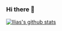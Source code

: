 ### Hi there 👋

[![Ilias's github stats](https://github-readme-stats.vercel.app/api?username=iliashad)](https://github.com/anuraghazra/github-readme-stats)

<!--
**IliasHad/iliashad** is a ✨ _special_ ✨ repository because its `README.md` (this file) appears on your GitHub profile.

Here are some ideas to get you started:

- 🔭 I’m currently working on ...
- 🌱 I’m currently learning ...
- 👯 I’m looking to collaborate on ...
- 🤔 I’m looking for help with ...
- 💬 Ask me about ...
- 📫 How to reach me: ...
- 😄 Pronouns: ...
- ⚡ Fun fact: ...
-->
